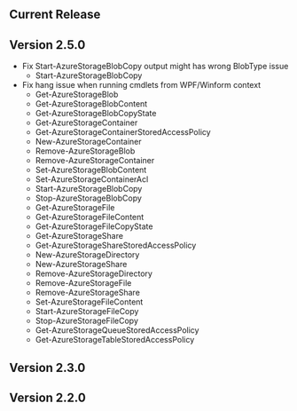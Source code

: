 ﻿<!--
    Please leave this section at the top of the change log.

    Changes for the current release should go under the section titled "Current Release", and should adhere to the following format:

    ## Current Release
    * Overview of change #1
        - Additional information about change #1
    * Overview of change #2
        - Additional information about change #2
        - Additional information about change #2
    * Overview of change #3
    * Overview of change #4
        - Additional information about change #4

    ## YYYY.MM.DD - Version X.Y.Z (Previous Release)
    * Overview of change #1
        - Additional information about change #1
-->
## Current Release

## Version 2.5.0
* Fix Start-AzureStorageBlobCopy output might has wrong BlobType issue
    - Start-AzureStorageBlobCopy
* Fix hang issue when running cmdlets from WPF/Winform context  
    - Get-AzureStorageBlob
    - Get-AzureStorageBlobContent
    - Get-AzureStorageBlobCopyState
    - Get-AzureStorageContainer
    - Get-AzureStorageContainerStoredAccessPolicy
    - New-AzureStorageContainer
    - Remove-AzureStorageBlob
    - Remove-AzureStorageContainer
    - Set-AzureStorageBlobContent
    - Set-AzureStorageContainerAcl
    - Start-AzureStorageBlobCopy
    - Stop-AzureStorageBlobCopy
    - Get-AzureStorageFile
    - Get-AzureStorageFileContent
    - Get-AzureStorageFileCopyState
    - Get-AzureStorageShare
    - Get-AzureStorageShareStoredAccessPolicy
    - New-AzureStorageDirectory
    - New-AzureStorageShare
    - Remove-AzureStorageDirectory
    - Remove-AzureStorageFile
    - Remove-AzureStorageShare
    - Set-AzureStorageFileContent
    - Start-AzureStorageFileCopy
    - Stop-AzureStorageFileCopy
    - Get-AzureStorageQueueStoredAccessPolicy
    - Get-AzureStorageTableStoredAccessPolicy

## Version 2.3.0

## Version 2.2.0